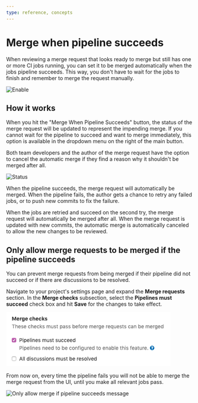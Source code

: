 ```yaml
---
type: reference, concepts
---
```


# Merge when pipeline succeeds

When reviewing a merge request that looks ready to merge but still has one or
more CI jobs running, you can set it to be merged automatically when the
jobs pipeline succeeds. This way, you don't have to wait for the jobs to
finish and remember to merge the request manually.

![Enable](img/merge_when_pipeline_succeeds_enable.png)

## How it works

When you hit the "Merge When Pipeline Succeeds" button, the status of the merge
request will be updated to represent the impending merge. If you cannot wait
for the pipeline to succeed and want to merge immediately, this option is
available in the dropdown menu on the right of the main button.

Both team developers and the author of the merge request have the option to
cancel the automatic merge if they find a reason why it shouldn't be merged
after all.

![Status](img/merge_when_pipeline_succeeds_status.png)

When the pipeline succeeds, the merge request will automatically be merged.
When the pipeline fails, the author gets a chance to retry any failed jobs,
or to push new commits to fix the failure.

When the jobs are retried and succeed on the second try, the merge request
will automatically be merged after all. When the merge request is updated with
new commits, the automatic merge is automatically canceled to allow the new
changes to be reviewed.

## Only allow merge requests to be merged if the pipeline succeeds

You can prevent merge requests from being merged if their pipeline did not succeed
or if there are discussions to be resolved.

Navigate to your project's settings page and expand the **Merge requests** section.
In the **Merge checks** subsection, select the **Pipelines must succeed** check
box and hit **Save** for the changes to take effect.

![Pipelines must succeed settings](img/merge_when_pipeline_succeeds_only_if_succeeds_settings.png)

From now on, every time the pipeline fails you will not be able to merge the
merge request from the UI, until you make all relevant jobs pass.

![Only allow merge if pipeline succeeds message](img/merge_when_pipeline_succeeds_only_if_succeeds_msg.png)

<!-- ## Troubleshooting

Include any troubleshooting steps that you can foresee. If you know beforehand what issues
one might have when setting this up, or when something is changed, or on upgrading, it's
important to describe those, too. Think of things that may go wrong and include them here.
This is important to minimize requests for support, and to avoid doc comments with
questions that you know someone might ask.

Each scenario can be a third-level heading, e.g. `### Getting error message X`.
If you have none to add when creating a doc, leave this section in place
but commented out to help encourage others to add to it in the future. -->
